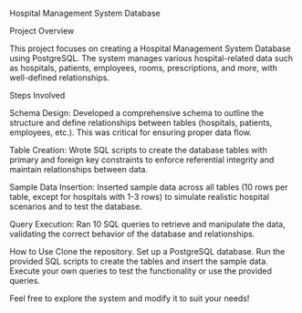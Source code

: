 Hospital Management System Database

Project Overview

This project focuses on creating a Hospital Management System Database using PostgreSQL. The system manages various hospital-related data such as hospitals, patients, employees, rooms, prescriptions, and more, with well-defined relationships.

Steps Involved

Schema Design:
Developed a comprehensive schema to outline the structure and define relationships between tables (hospitals, patients, employees, etc.). This was critical for ensuring proper data flow.

Table Creation:
Wrote SQL scripts to create the database tables with primary and foreign key constraints to enforce referential integrity and maintain relationships between data.

Sample Data Insertion:
Inserted sample data across all tables (10 rows per table, except for hospitals with 1-3 rows) to simulate realistic hospital scenarios and to test the database.

Query Execution:
Ran 10 SQL queries to retrieve and manipulate the data, validating the correct behavior of the database and relationships.

How to Use
Clone the repository.
Set up a PostgreSQL database.
Run the provided SQL scripts to create the tables and insert the sample data.
Execute your own queries to test the functionality or use the provided queries.

Feel free to explore the system and modify it to suit your needs!
